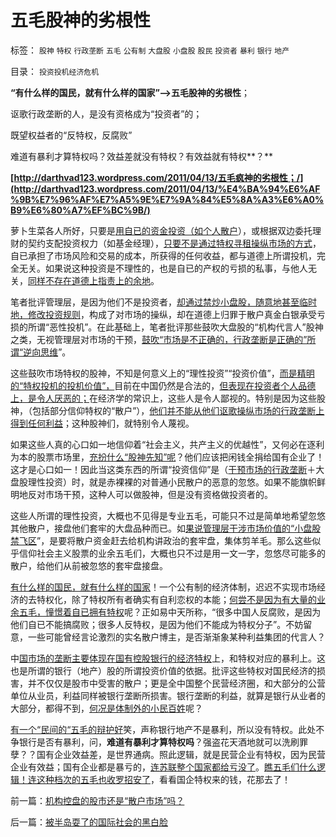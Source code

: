# 五毛股神的劣根性

标签： `股神` `特权` `行政垄断` `五毛` `公有制` `大盘股` `小盘股` `股民` `投资者` `暴利` `银行` `地产` 

目录： `投资投机经济危机`

**“有什么样的国民，就有什么样的国家”——>五毛股神的劣根性**；

讴歌行政垄断的人，是没有资格成为“投资者”的；

既望权益者的“反特权，反腐败”

难道有暴利才算特权吗？效益差就没有特权？有效益就有特权**？**

**[http://darthvad123.wordpress.com/2011/04/13/五毛疯神的劣根性；/](http://darthvad123.wordpress.com/2011/04/13/%E4%BA%94%E6%AF%9B%E7%96%AF%E7%A5%9E%E7%9A%84%E5%8A%A3%E6%A0%B9%E6%80%A7%EF%BC%9B/)**

萝卜生菜各人所好，只要是[用自已的资金投资（如个人散户](../../../2007/8/26/散户投资是中国股市中最理性的投资者.md)），或根据双边委托理财的契约支配投资权力（如基金经理），[只要不是通过特权寻租操纵市场的方式](../../../2009/4/7/市场规范，市场干预和财富转移.md)，自已承担了市场风险和交易的成本，所获得的任何收益，都与道德上所谓投机，完全无关。如果说这种投资是不理性的，也是自已的产权的亏损的私事，与他人无关，[同样不存在道德上指责上的余地](../../../2010/6/8/巴菲特总是“道德败坏”墨索里尼总是有理.md)。

笔者批评管理层，是因为他们不是投资者，[却通过禁炒小盘股，随意地甚至临时地，修改投资规则](../../../2011/3/29/散户禁飞区，基金大轰炸，蓝筹反对派.md)，构成了对市场的操纵，却在道德上归罪于散户真金白银承受亏损的所谓“恶性投机”。在此基础上，笔者批评那些鼓吹大盘股的“机构代言人”股神之类，无视管理层对市场的干预，[鼓吹“市场是不正确的，行政垄断是正确的”所谓“逆向思维](../../../2011/4/7/银行地产和ST的逆反投资.md)”。

这些鼓吹市场特权的股神，不知是何意义上的“理性投资”“投资价值”，[而是精明的“特权投机的投机价值”，](../../../2008/6/10/市场干预价值先知制度投机者面对南航认沽有价值的事实.md)目前在中国仍然是合法的，[但表现在投资者个人品德上，是令人厌恶的；](../../../2010/9/2/疯神演义：最根本的市场“道德”.md)在经济学的常识上，这些人是令人鄙视的。特别是因为这些股神，（包括部分信仰特权的“散户”），[他们并不能从他们讴歌操纵市场的行政垄断上得到任何利益](http://hi.baidu.com/darthchn/blog/item/e7a4e8dbf31a47d2b7fd4858.html)；这种股神们，就特别令人蔑视。

如果这些人真的心口如一地信仰着“社会主义，共产主义的优越性”，又何必在逐利为本的股票市场里，[充扮什么“股神先知”呢](../../../2010/9/14/股票市场价格陪审团！.md)？他们应该把闲钱全捐给国有企业了！这才是心口如一！因此当这类东西的所谓“投资信仰”是（[干预市场的行政垄断](../../../2010/11/20/计划经济中的国企和行政垄断.md)＋大盘股理性投资）时，就是赤裸裸的对普通小民散户的恶意的忽悠。如果不能旗帜鲜明地反对市场干预，这种人可以做股神，但是没有资格做投资者的。

这些人所谓的理性投资，大概也不见得是专业五毛，可能只不过是简单地希望忽悠其他散户，接盘他们套牢的大盘品种而已。如[果说管理层干涉市场价值的“小盘股禁飞区](../../../2008/9/20/理性投资无关大小盘.md)”，是要将散户资金赶去给机构讲政治的套牢盘，集体剪羊毛。那么这些似乎信仰社会主义股票的业余五毛们，大概也只不过是用一文一字，忽悠尽可能多的散户，给他们从前被忽悠的套牢盘接盘。

[有什么样的国民，就有什么样的国家](../../../2010/4/15/“反对派”不是“对抗派”.md)！一个公有制的经济体制，迟迟不实现市场经济的去特权化，除了特权所有者确实有自利恋权的本能；[何尝不是因为有大量的业余五毛，憧憬着自已拥有特权](../../../2009/8/29/利益期望决定社会立场行为.md)呢？正如易中天所称，“很多中国人反腐败，是因为他们自已不能搞腐败；很多人反特权，是因为他们不能成为特权分子”。不妨留意，一些可能曾经言论激烈的实名散户博主，是否渐渐象某种利益集团的代言人？

中[国市场的垄断主要体现在国有控股银行的经济特权](../../../2009/8/13/改革关键的战区是银行造小造强承担责任的改革.md)上，和特权对应的暴利上。这也是所谓的银行（地产）股的所谓投资价值的依据。批评这些特权对国民经济的损害，并不仅仅是股市中受害的散户；更是全中国整个民营经济圈，和大部分的公营单位从业员，利益同样被银行垄断所损害。银行垄断的利益，就算是银行从业者的大部分，都得不到，[何况是体制外的小民百姓](../../../2009/8/10/主要矛盾很可能就是体制内外的矛盾.md)呢？

[有一个“民间的“五毛的辩护好](../../../2009/8/24/先富起来的五毛义工慈善活动.md)笑，声称银行地产不是暴利，所以没有特权。此处不争银行是否有暴利，问，**难道有暴利才算特权吗**？强盗花天酒地就可以洗刷罪孽？？国有企业效益差，是世界通病。照此逻辑，就是民营企业有特权，因为民营企业有效益；国有企业都是暴亏的，[连苏联整个国家都给亏没了](../../../2009/8/4/计划经济的工业化为什么不能解决民以食为天.md)。[瞧五毛们什么逻辑！连这种档次的五毛也收罗招安了](../../../2010/1/13/五毛就业是个技术活.md)，看看国企特权来的钱，花那去了！

前一篇：[机构控盘的股市还是“散户市场”吗？](../../../2011/4/13/机构控盘的股市还是“散户市场”吗？.md)

后一篇：[被半岛耍了的国际社会的黑白脸](../../../2011/4/13/被半岛耍了的国际社会的黑白脸.md)